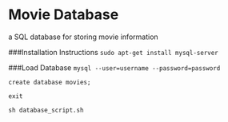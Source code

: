 Movie Database
==============

a SQL database for storing movie information

###Installation Instructions
```sudo apt-get install mysql-server```

###Load Database
```mysql --user=username --password=password```

```create database movies;```

<code>exit</code>

```sh database_script.sh```
